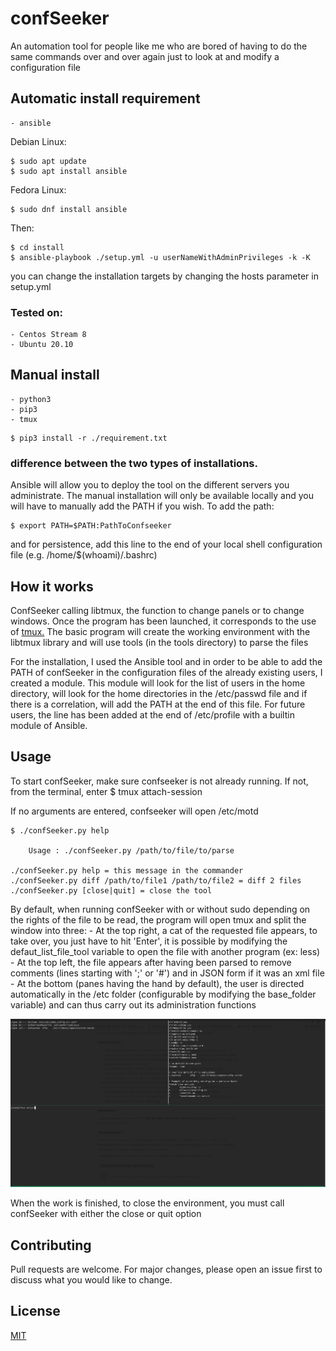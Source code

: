 # confSeeker
An automation tool for people like me who are bored of having to do the same commands over and over again just to look at and modify a configuration file

## Automatic install requirement
	- ansible

Debian Linux:
```
$ sudo apt update
$ sudo apt install ansible
```
Fedora Linux:
```
$ sudo dnf install ansible
```

Then:
```
$ cd install
$ ansible-playbook ./setup.yml -u userNameWithAdminPrivileges -k -K
```

you can change the installation targets by changing the hosts parameter in setup.yml

### Tested on:
	- Centos Stream 8
	- Ubuntu 20.10

## Manual install
	- python3
	- pip3
	- tmux

```
$ pip3 install -r ./requirement.txt
```

### difference between the two types of installations.

Ansible will allow you to deploy the tool on the different servers you administrate.
The manual installation will only be available locally and you will have to manually add the PATH if you wish.
To add the path:

```
$ export PATH=$PATH:PathToConfseeker
```
and for persistence, add this line to the end of your local shell configuration file (e.g. /home/$(whoami)/.bashrc)

## How it works

ConfSeeker calling libtmux, the function to change panels or to change windows. Once the program has been launched, it corresponds to the use of [tmux.](https://tmuxcheatsheet.com/)
The basic program will create the working environment with the libtmux library and will use tools (in the tools directory) to parse the files

For the installation, I used the Ansible tool and in order to be able to add the PATH of confSeeker in the configuration files of the already existing users, I created a module.
This module will look for the list of users in the home directory, will look for the home directories in the /etc/passwd file and if there is a correlation, will add the PATH at the end of this file.
For future users, the line has been added at the end of /etc/profile with a builtin module of Ansible.

## Usage

To start confSeeker, make sure confseeker is not already running.
If not, from the terminal, enter $ tmux attach-session

If no arguments are entered, confseeker will open /etc/motd

```
$ ./confSeeker.py help

	Usage : ./confSeeker.py /path/to/file/to/parse

./confSeeker.py help = this message in the commander
./confSeeker.py diff /path/to/file1 /path/to/file2 = diff 2 files
./confSeeker.py [close|quit] = close the tool
```

By default, when running confSeeker with or without sudo depending on the rights of the file to be read, the program will open tmux and split the window into three:
    - At the top right, a cat of the requested file appears, to take over, you just have to hit 'Enter', it is possible by modifying the defaut_list_file_tool variable to open the file with another program (ex: less)
    - At the top left, the file appears after having been parsed to remove comments (lines starting with ';' or '#') and in JSON form if it was an xml file
    - At the bottom (panes having the hand by default), the user is directed automatically in the /etc folder (configurable by modifying the base_folder variable) and can thus carry out its administration functions

![alt text](https://github.com/cybermeme/confSeeker/raw/devel/src/capture1.png "screen shot")

When the work is finished, to close the environment, you must call confSeeker with either the close or quit option

## Contributing
Pull requests are welcome. For major changes, please open an issue first to discuss what you would like to change.

## License
[MIT](https://choosealicense.com/licenses/mit/)
